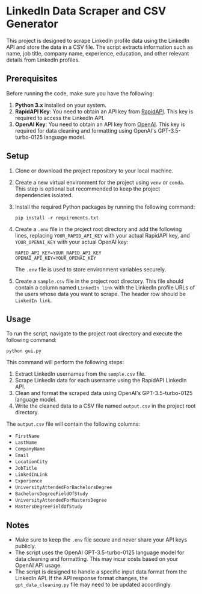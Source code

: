 # LinkedIn Data Scraper and CSV Generator

This project is designed to scrape LinkedIn profile data using the LinkedIn API and store the data in a CSV file. The script extracts information such as name, job title, company name, experience, education, and other relevant details from LinkedIn profiles.

## Prerequisites

Before running the code, make sure you have the following:

1. **Python 3.x** installed on your system.
2. **RapidAPI Key**: You need to obtain an API key from [RapidAPI](https://rapidapi.com/rockapis-rockapis-default/api/linkedin-api8/). This key is required to access the LinkedIn API.
3. **OpenAI Key**: You need to obtain an API key from [OpenAI](https://platform.openai.com/api-keys). This key is required for data cleaning and formatting using OpenAI's GPT-3.5-turbo-0125 language model.

## Setup

1. Clone or download the project repository to your local machine.
2. Create a new virtual environment for the project using `venv` or `conda`. This step is optional but recommended to keep the project dependencies isolated.
3. Install the required Python packages by running the following command:

   ```
   pip install -r requirements.txt
   ```

4. Create a `.env` file in the project root directory and add the following lines, replacing `YOUR_RAPID_API_KEY` with your actual RapidAPI key, and `YOUR_OPENAI_KEY` with your actual OpenAI key:

   ```
   RAPID_API_KEY=YOUR_RAPID_API_KEY
   OPENAI_API_KEY=YOUR_OPENAI_KEY
   ```

   The `.env` file is used to store environment variables securely.

5. Create a `sample.csv` file in the project root directory. This file should contain a column named `LinkedIn link` with the LinkedIn profile URLs of the users whose data you want to scrape. The header row should be `LinkedIn link`.

## Usage

To run the script, navigate to the project root directory and execute the following command:

```
python gui.py
```

This command will perform the following steps:

1. Extract LinkedIn usernames from the `sample.csv` file.
2. Scrape LinkedIn data for each username using the RapidAPI LinkedIn API.
3. Clean and format the scraped data using OpenAI's GPT-3.5-turbo-0125 language model.
4. Write the cleaned data to a CSV file named `output.csv` in the project root directory.

The `output.csv` file will contain the following columns:

- `FirstName`
- `LastName`
- `CompanyName`
- `Email`
- `LocationCity`
- `JobTitle`
- `LinkedInLink`
- `Experience`
- `UniversityAttendedForBachelorsDegree`
- `BachelorsDegreeFieldOfStudy`
- `UniversityAttendedForMastersDegree`
- `MastersDegreeFieldOfStudy`

## Notes

- Make sure to keep the `.env` file secure and never share your API keys publicly.
- The script uses the OpenAI GPT-3.5-turbo-0125 language model for data cleaning and formatting. This may incur costs based on your OpenAI API usage.
- The script is designed to handle a specific input data format from the LinkedIn API. If the API response format changes, the `gpt_data_cleaning.py` file may need to be updated accordingly.
